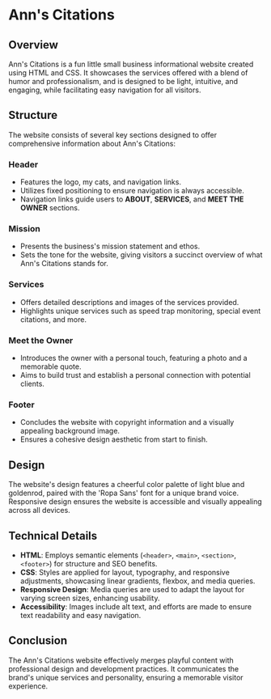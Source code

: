 # Ann's Citations

## Overview

Ann's Citations is a fun little small business informational website created using HTML and CSS. It showcases the services offered with a blend of humor and professionalism, and is designed to be light, intuitive, and engaging, while facilitating easy navigation for all visitors.

## Structure

The website consists of several key sections designed to offer comprehensive information about Ann's Citations:

### Header

- Features the logo, my cats, and navigation links.
- Utilizes fixed positioning to ensure navigation is always accessible.
- Navigation links guide users to **ABOUT**, **SERVICES**, and **MEET THE OWNER** sections.

### Mission

- Presents the business's mission statement and ethos.
- Sets the tone for the website, giving visitors a succinct overview of what Ann's Citations stands for.

### Services

- Offers detailed descriptions and images of the services provided.
- Highlights unique services such as speed trap monitoring, special event citations, and more.

### Meet the Owner

- Introduces the owner with a personal touch, featuring a photo and a memorable quote.
- Aims to build trust and establish a personal connection with potential clients.

### Footer

- Concludes the website with copyright information and a visually appealing background image.
- Ensures a cohesive design aesthetic from start to finish.

## Design

The website's design features a cheerful color palette of light blue and goldenrod, paired with the 'Ropa Sans' font for a unique brand voice. Responsive design ensures the website is accessible and visually appealing across all devices.

## Technical Details

- **HTML**: Employs semantic elements (`<header>`, `<main>`, `<section>`, `<footer>`) for structure and SEO benefits.
- **CSS**: Styles are applied for layout, typography, and responsive adjustments, showcasing linear gradients, flexbox, and media queries.
- **Responsive Design**: Media queries are used to adapt the layout for varying screen sizes, enhancing usability.
- **Accessibility**: Images include alt text, and efforts are made to ensure text readability and easy navigation.

## Conclusion

The Ann's Citations website effectively merges playful content with professional design and development practices. It communicates the brand's unique services and personality, ensuring a memorable visitor experience.
